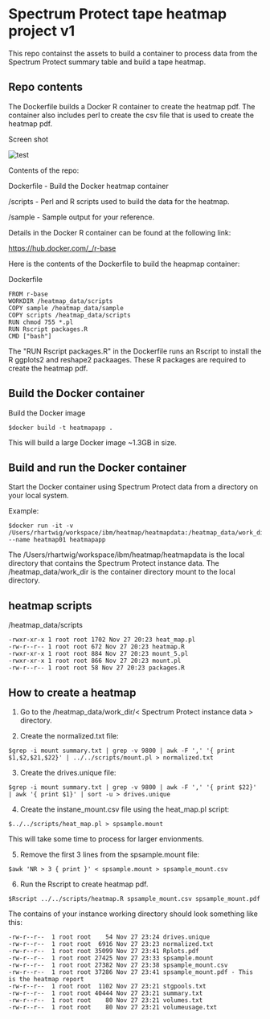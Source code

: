 # Spectrum Protect tape heatmap project v1

This repo containst the assets to build a container to process data from the Spectrum Protect summary table and build a tape heatmap.

## Repo contents

The Dockerfile builds a Docker R container to create the heatmap pdf. The container also includes perl to create the csv file that is used to create the heatmap pdf.

Screen shot

![test](https://github.com/rwhartwig/sp_heatmap_project_v1/tree/main/images)

Contents of the repo:

Dockerfile - Build the Docker heatmap container

/scripts - Perl and R scripts used to build the data for the heatmap.

/sample - Sample output for your reference.

Details in the Docker R container can be found at the following link:

https://hub.docker.com/_/r-base

Here is the contents of the Dockerfile to build the heapmap container:

Dockerfile
```
FROM r-base
WORKDIR /heatmap_data/scripts
COPY sample /heatmap_data/sample
COPY scripts /heatmap_data/scripts
RUN chmod 755 *.pl
RUN Rscript packages.R
CMD ["bash"]
```
The "RUN Rscript packages.R" in the Dockerfile runs an Rscript to install the R ggplots2 and reshape2 packaages. These R packages are required to create the heatmap pdf.

## Build the Docker container

Build the Docker image
```
$docker build -t heatmapapp .
```
This will build a large Docker image ~1.3GB in size.

## Build and run the Docker container

Start the Docker container using Spectrum Protect data from a directory on your local system.

Example:
```
$docker run -it -v /Users/rhartwig/workspace/ibm/heatmap/heatmapdata:/heatmap_data/work_dir --name heatmap01 heatmapapp
```
The /Users/rhartwig/workspace/ibm/heatmap/heatmapdata is the local directory that contains the Spectrum Protect instance data. The /heatmap_data/work_dir is the container directory mount to the local directory.

## heatmap scripts

/heatmap_data/scripts
```
-rwxr-xr-x 1 root root 1702 Nov 27 20:23 heat_map.pl
-rw-r--r-- 1 root root 672 Nov 27 20:23 heatmap.R
-rwxr-xr-x 1 root root 884 Nov 27 20:23 mount_5.pl
-rwxr-xr-x 1 root root 866 Nov 27 20:23 mount.pl
-rw-r--r-- 1 root root 58 Nov 27 20:23 packages.R
```
## How to create a heatmap

1.  Go to the /heatmap_data/work_dir/< Spectrum Protect instance data > directory.

2.  Create the normalized.txt file:
```
$grep -i mount summary.txt | grep -v 9800 | awk -F ',' '{ print $1,$2,$21,$22}' | ../../scripts/mount.pl > normalized.txt
```
3.  Create the drives.unique file:
```
$grep -i mount summary.txt | grep -v 9800 | awk -F ',' '{ print $22}' | awk '{ print $1}' | sort -u > drives.unique
```
4.  Create the instane_mount.csv file using the heat_map.pl script:
```
$../../scripts/heat_map.pl > spsample.mount
```
This will take some time to process for larger envionments.

5. Remove the first 3 lines from the spsample.mount file:
```
$awk 'NR > 3 { print }' < spsample.mount > spsample_mount.csv
```
6.  Run the Rscript to create heatmap pdf.
```
$Rscript ../../scripts/heatmap.R spsample_mount.csv spsample_mount.pdf
```

The contains of your instance working directory should look something like this:
```
-rw-r--r--  1 root root    54 Nov 27 23:24 drives.unique
-rw-r--r--  1 root root  6916 Nov 27 23:23 normalized.txt
-rw-r--r--  1 root root 35099 Nov 27 23:41 Rplots.pdf
-rw-r--r--  1 root root 27425 Nov 27 23:33 spsample.mount
-rw-r--r--  1 root root 27382 Nov 27 23:38 spsample_mount.csv
-rw-r--r--  1 root root 37286 Nov 27 23:41 spsample_mount.pdf - This is the heatmap report
-rw-r--r--  1 root root  1102 Nov 27 23:21 stgpools.txt
-rw-r--r--  1 root root 40444 Nov 27 23:21 summary.txt
-rw-r--r--  1 root root    80 Nov 27 23:21 volumes.txt
-rw-r--r--  1 root root    80 Nov 27 23:21 volumeusage.txt
```



